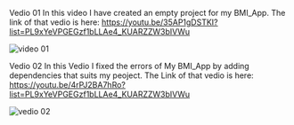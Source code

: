 Vedio 01
In this video I have created an empty project for my BMI_App.
The link of that vedio is here:
https://youtu.be/35AP1gDSTKI?list=PL9xYeVPGEGzf1bLLAe4_KUARZZW3bIVWu

![video 01](https://github.com/user-attachments/assets/eaba45ea-700f-4ee5-a473-96b7bb421c28)

Vedio 02
In this Vedio I fixed the errors of My BMI_App by adding dependencies that suits my peoject.
The Link of that vedio is here:
https://youtu.be/4rPJ2BA7hRo?list=PL9xYeVPGEGzf1bLLAe4_KUARZZW3bIVWu

![vedio 02](https://github.com/user-attachments/assets/461f3184-13a3-48a2-9a95-d581c34f0191)
